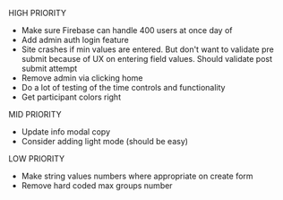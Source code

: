 HIGH PRIORITY

- Make sure Firebase can handle 400 users at once day of
- Add admin auth login feature
- Site crashes if min values are entered. But don't want to validate pre submit
  because of UX on entering field values. Should validate post submit attempt
- Remove admin via clicking home
- Do a lot of testing of the time controls and functionality
- Get participant colors right

MID PRIORITY

- Update info modal copy
- Consider adding light mode (should be easy)

LOW PRIORITY

- Make string values numbers where appropriate on create form
- Remove hard coded max groups number
